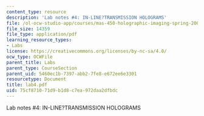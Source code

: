 ```yaml
---
content_type: resource
description: 'Lab notes #4: IN-LINE?TRANSMISSION HOLOGRAMS'
file: /ol-ocw-studio-app/courses/mas-450-holographic-imaging-spring-2003/75cf871071d9b1d8c7ea972daa2dfbdc_lab4.pdf
file_size: 14359
file_type: application/pdf
learning_resource_types:
- Labs
license: https://creativecommons.org/licenses/by-nc-sa/4.0/
ocw_type: OCWFile
parent_title: Labs
parent_type: CourseSection
parent_uid: 5460ec1b-7397-abb2-7fe8-e672ee6e3301
resourcetype: Document
title: lab4.pdf
uid: 75cf8710-71d9-b1d8-c7ea-972daa2dfbdc
---
```

Lab notes #4: IN-LINE?TRANSMISSION HOLOGRAMS